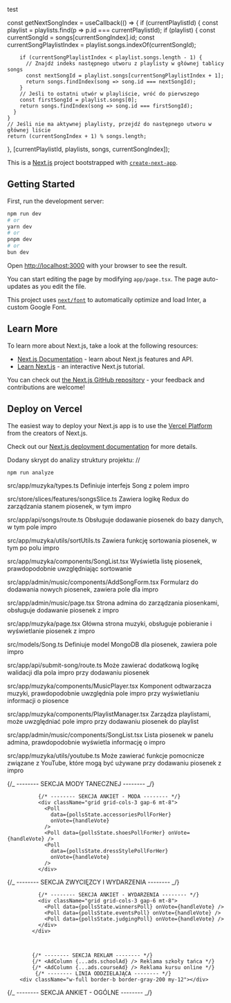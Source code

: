 test

const getNextSongIndex = useCallback(() => {
if (currentPlaylistId) {
const playlist = playlists.find(p => p.id === currentPlaylistId);
if (playlist) {
const currentSongId = songs[currentSongIndex].id;
const currentSongPlaylistIndex = playlist.songs.indexOf(currentSongId);

        if (currentSongPlaylistIndex < playlist.songs.length - 1) {
          // Znajdź indeks następnego utworu z playlisty w głównej tablicy songs
          const nextSongId = playlist.songs[currentSongPlaylistIndex + 1];
          return songs.findIndex(song => song.id === nextSongId);
        }
        // Jeśli to ostatni utwór w playliście, wróć do pierwszego
        const firstSongId = playlist.songs[0];
        return songs.findIndex(song => song.id === firstSongId);
      }
    }
    // Jeśli nie ma aktywnej playlisty, przejdź do następnego utworu w głównej liście
    return (currentSongIndex + 1) % songs.length;

}, [currentPlaylistId, playlists, songs, currentSongIndex]);

This is a [Next.js](https://nextjs.org/) project bootstrapped with [`create-next-app`](https://github.com/vercel/next.js/tree/canary/packages/create-next-app).

## Getting Started

First, run the development server:

```bash
npm run dev
# or
yarn dev
# or
pnpm dev
# or
bun dev
```

Open [http://localhost:3000](http://localhost:3000) with your browser to see the result.

You can start editing the page by modifying `app/page.tsx`. The page auto-updates as you edit the file.

This project uses [`next/font`](https://nextjs.org/docs/basic-features/font-optimization) to automatically optimize and load Inter, a custom Google Font.

## Learn More

To learn more about Next.js, take a look at the following resources:

- [Next.js Documentation](https://nextjs.org/docs) - learn about Next.js features and API.
- [Learn Next.js](https://nextjs.org/learn) - an interactive Next.js tutorial.

You can check out [the Next.js GitHub repository](https://github.com/vercel/next.js/) - your feedback and contributions are welcome!

## Deploy on Vercel

The easiest way to deploy your Next.js app is to use the [Vercel Platform](https://vercel.com/new?utm_medium=default-template&filter=next.js&utm_source=create-next-app&utm_campaign=create-next-app-readme) from the creators of Next.js.

Check out our [Next.js deployment documentation](https://nextjs.org/docs/deployment) for more details.

Dodany skrypt do analizy struktury projektu:
//

```bash
npm run analyze
```

src/app/muzyka/types.ts
Definiuje interfejs Song z polem impro

src/store/slices/features/songsSlice.ts
Zawiera logikę Redux do zarządzania stanem piosenek, w tym impro

src/app/api/songs/route.ts
Obsługuje dodawanie piosenek do bazy danych, w tym pole impro

src/app/muzyka/utils/sortUtils.ts
Zawiera funkcję sortowania piosenek, w tym po polu impro

src/app/muzyka/components/SongList.tsx
Wyświetla listę piosenek, prawdopodobnie uwzględniając sortowanie

src/app/admin/music/components/AddSongForm.tsx
Formularz do dodawania nowych piosenek, zawiera pole dla impro

src/app/admin/music/page.tsx
Strona admina do zarządzania piosenkami, obsługuje dodawanie piosenek z impro

src/app/muzyka/page.tsx
Główna strona muzyki, obsługuje pobieranie i wyświetlanie piosenek z impro

src/models/Song.ts
Definiuje model MongoDB dla piosenek, zawiera pole impro

src/app/api/submit-song/route.ts
Może zawierać dodatkową logikę walidacji dla pola impro przy dodawaniu piosenek

src/app/muzyka/components/MusicPlayer.tsx
Komponent odtwarzacza muzyki, prawdopodobnie uwzględnia pole impro przy wyświetlaniu informacji o piosence

src/app/muzyka/components/PlaylistManager.tsx
Zarządza playlistami, może uwzględniać pole impro przy dodawaniu piosenek do playlist

src/app/admin/music/components/SongList.tsx
Lista piosenek w panelu admina, prawdopodobnie wyświetla informację o impro

src/app/muzyka/utils/youtube.ts
Może zawierać funkcje pomocnicze związane z YouTube, które mogą być używane przy dodawaniu piosenek z impro

{/_ -------- SEKCJA MODY TANECZNEJ -------- _/}

<div className="w-full mt-8">
<FashionGrid fashionItems={fashionGridData} showHeader={true} />
</div>

              {/* -------- SEKCJA ANKIET - MODA -------- */}
              <div className="grid grid-cols-3 gap-6 mt-8">
                <Poll
                  data={pollsState.accessoriesPollForHer}
                  onVote={handleVote}
                />
                <Poll data={pollsState.shoesPollForHer} onVote={handleVote} />
                <Poll
                  data={pollsState.dressStylePollForHer}
                  onVote={handleVote}
                />
              </div>

{/_ -------- SEKCJA ZWYCIĘZCY I WYDARZENIA -------- _/}

<div className="w-full mt-8">
<EventsWinnersGrid
                eventsItems={eventsWinnersData}
                showHeader={true}
              />

              {/* -------- SEKCJA ANKIET - WYDARZENIA -------- */}
              <div className="grid grid-cols-3 gap-6 mt-8">
                <Poll data={pollsState.winnersPoll} onVote={handleVote} />
                <Poll data={pollsState.eventsPoll} onVote={handleVote} />
                <Poll data={pollsState.judgingPoll} onVote={handleVote} />
              </div>
            </div>



            {/* -------- SEKCJA REKLAM -------- */}
            {/* <AdColumn {...ads.schoolAd} /> Reklama szkoły tańca */}
            {/* <AdColumn {...ads.courseAd} /> Reklama kursu online */}
             {/* -------- LINIA ODDZIELAJĄCA -------- */}
        <div className="w-full border-b border-gray-200 my-12"></div>

{/_ -------- SEKCJA ANKIET - OGÓLNE -------- _/}
<div className="grid grid-cols-3 gap-6 mt-8">
<Poll data={pollsState.partnerPoll} onVote={handleVote} />
<Poll data={pollsState.frequencyPoll} onVote={handleVote} />
<Poll data={pollsState.stylePoll} onVote={handleVote} />
</div>
